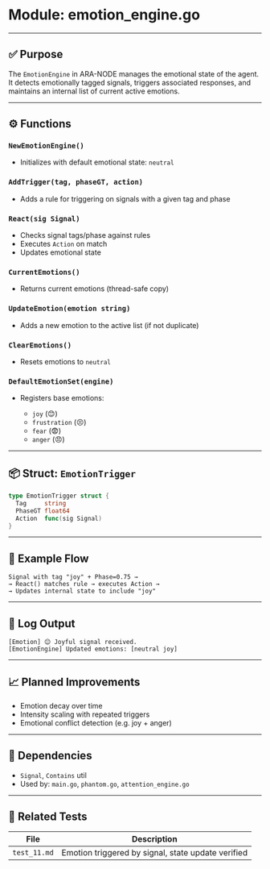 # Module: emotion\_engine.go

---

## ✅ Purpose

The `EmotionEngine` in ARA-NODE manages the emotional state of the agent. It detects emotionally tagged signals, triggers associated responses, and maintains an internal list of current active emotions.

---

## ⚙️ Functions

### `NewEmotionEngine()`

* Initializes with default emotional state: `neutral`

### `AddTrigger(tag, phaseGT, action)`

* Adds a rule for triggering on signals with a given tag and phase

### `React(sig Signal)`

* Checks signal tags/phase against rules
* Executes `Action` on match
* Updates emotional state

### `CurrentEmotions()`

* Returns current emotions (thread-safe copy)

### `UpdateEmotion(emotion string)`

* Adds a new emotion to the active list (if not duplicate)

### `ClearEmotions()`

* Resets emotions to `neutral`

### `DefaultEmotionSet(engine)`

* Registers base emotions:

  * `joy` (😊)
  * `frustration` (😣)
  * `fear` (😨)
  * `anger` (😠)

---

## 📦 Struct: `EmotionTrigger`

```go
type EmotionTrigger struct {
  Tag     string
  PhaseGT float64
  Action  func(sig Signal)
}
```

---

## 🧠 Example Flow

```text
Signal with tag "joy" + Phase=0.75 →
→ React() matches rule → executes Action →
→ Updates internal state to include "joy"
```

---

## 💬 Log Output

```text
[Emotion] 😊 Joyful signal received.
[EmotionEngine] Updated emotions: [neutral joy]
```

---

## 📈 Planned Improvements

* Emotion decay over time
* Intensity scaling with repeated triggers
* Emotional conflict detection (e.g. joy + anger)

---

## 📂 Dependencies

* `Signal`, `Contains` util
* Used by: `main.go`, `phantom.go`, `attention_engine.go`

---

## 🧪 Related Tests

| File         | Description                                        |
| ------------ | -------------------------------------------------- |
| `test_11.md` | Emotion triggered by signal, state update verified |
